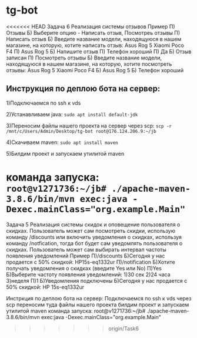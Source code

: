 # tg-bot
<<<<<<< HEAD
Задача 6
Реализация системы отзывов
Пример
П) Отзывы
Б) Выберите опцию - Написать отзыв, Посмотреь отзывы
П) Написать отзыв
Б) Введите название модели, находящуюся в нашем магазине, на которую, хотите написать отзыв:
Asus Rog 5
Xiaomi Poco F4
П) Asus Rog 5
Б) Напишите отзыв
П) Телефон хороший
П) Да
Б) Отзыв записан
П) Посмотреть отзывы
Б) Введите название модели, находящуюся в нашем магазине, на которую, хотите посмотреть отзывы:
Asus Rog 5
Xiaomi Poco F4
Б) Asus Rog 5
Б) Телефон хороший

## Инструкция по деплою бота на сервер:

1)Подключаемся по ssh к vds 

2)Устанавливаем java: ```sudo apt install default-jdk```

3)Переносим файлы нашего проекта на сервер через scp: ```scp -r /mnt/c/Users/Admin/Desktop/tg-bot root@176.124.206.9:~/jb```

4)Скачиваем maven: ```sudo apt install maven```

5)Билдим проект и запускаем утилитой maven 

команда запуска: ```root@v1271736:~/jb# ./apache-maven-3.8.6/bin/mvn exec:java -Dexec.mainClass="org.example.Main"```
=======
Задача 5
Реализация системы скидок и оповещение пользователя о скидках. Пользователь может сам посмотреть скидки, использую команду /discounts или включить уведомления о скидках, используя командy /notfication, тогда бот будет сам уведомлять пользователя о скидках. Пользователь может сам выбирать интервал частоты появления уведомлений
Пример
П)/discounts
Б)Сегодня у нас продается с 50% скидкой:
HP15s-eq1332ur
П)/notification
Б)Хотите получать уведомления о скидках (введите Yes или No)
П)Yes
Б)Выберите частоту появления уведомлений:
1)30 сек
2)24 часа
3)неделя
П)1
Б)Уведомления подключены
Б)Сегодня у нас продается с 50% скидкой: HP 15s-eq1332ur

Инстркция по деплою бота на сервер:
Подключаемся по ssh к vds
через scp переносим туда файлы нашего проекта
билдим проект и запускаем утилитой maven
команда запуска:   root@v1271736:~/jb# ./apache-maven-3.8.6/bin/mvn exec:java -Dexec.mainClass="org.example.Main"
>>>>>>> origin/Task6
